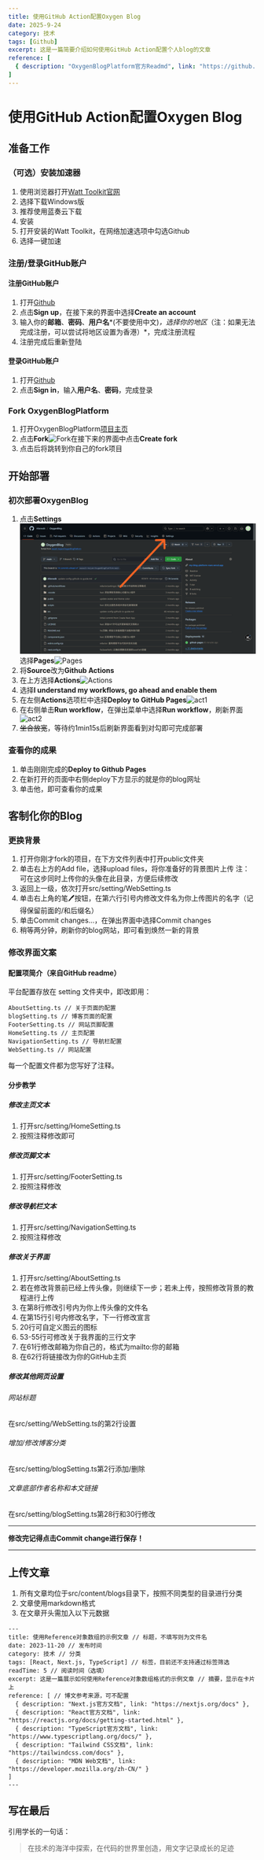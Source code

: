 ```yaml
---
title: 使用GitHub Action配置Oxygen Blog
date: 2025-9-24
category: 技术
tags: [Github]
excerpt: 这是一篇简要介绍如何使用GitHub Action配置个人blog的文章
reference: [
  { description: "OxygenBlogPlatform官方Readmd", link: "https://github.com/seasalt-haiyan/OxygenBlogPlatform/blob/main/README.md" },
]
---
```

# 使用GitHub Action配置Oxygen Blog

## 准备工作

### （可选）安装加速器

1. 使用浏览器打开[Watt Toolkit官网](https://steampp.net/download)
2. 选择下载Windows版
3. 推荐使用蓝奏云下载
4. 安装
5. 打开安装的Watt Toolkit，在网络加速选项中勾选Github
6. 选择一键加速

### 注册/登录GitHub账户

#### 注册GitHub账户

1. 打开[Github](https://www.github.com)
2. 点击**Sign up**，在接下来的界面中选择**Create an account**
3. 输入你的**邮箱**、**密码**、**用户名***(不要使用中文)*，选择你的地区*（注：如果无法完成注册，可以尝试将地区设置为香港）*，完成注册流程
4. 注册完成后重新登陆

#### 登录GitHub账户

1. 打开[Github](https://www.github.com)
2. 点击**Sign in**，输入**用户名**、**密码**，完成登录

### Fork OxygenBlogPlatform

1. 打开OxygenBlogPlatform[项目主页](https://github.com/seasalt-haiyan/OxygenBlogPlatform)
2. 点击**Fork**![Fork](/src/public/assests/Fork.png)在接下来的界面中点击**Create fork**
3. 点击后将跳转到你自己的fork项目

## 开始部署

### 初次部署OxygenBlog

1. 点击**Settings**![Settings](Settings.png)选择**Pages**![Pages](/src/public/assests/Pages.png)
2. 将**Source**改为**Github Actions**
3. 在上方选择**Actions**![Actions](/src/public/assests/Actions.png)
4. 选择**I understand my workflows, go ahead and enable them**
5. 在左侧**Actions**选项栏中选择**Deploy to GitHub Pages**![act1](/src/public/assests/act1.png)
6. 在右侧单击**Run workflow**，在弹出菜单中选择**Run workflow**，刷新界面![act2](/src/public/assests/act2.png)
7. ~~坐合放宽~~，等待约1min15s后刷新界面看到对勾即可完成部署

### 查看你的成果

1. 单击刚刚完成的**Deploy to Github Pages**
2. 在新打开的页面中右侧deploy下方显示的就是你的blog网址
3. 单击他，即可查看你的成果

## 客制化你的Blog

### 更换背景

1. 打开你刚才fork的项目，在下方文件列表中打开public文件夹
2. 单击右上方的Add file，选择upload files，将你准备好的背景图片上传
   注：可在这步同时上传你的头像在此目录，方便后续修改
3. 返回上一级，依次打开src/setting/WebSetting.ts
4. 单击右上角的笔🖊按钮，在第六行引号内修改文件名为你上传图片的名字（记得保留前面的/和后缀名）
5. 单击Commit changes...，在弹出界面中选择Commit changes
6. 稍等两分钟，刷新你的blog网站，即可看到焕然一新的背景

### 修改界面文案

#### 配置项简介（来自GitHub readme）

平台配置存放在 setting 文件夹中，即改即用：

```text
AboutSetting.ts // 关于页面的配置
blogSetting.ts // 博客页面的配置
FooterSetting.ts // 网站页脚配置
HomeSetting.ts // 主页配置
NavigationSetting.ts // 导航栏配置
WebSetting.ts // 网站配置
```

每一个配置文件都为您写好了注释。

#### 分步教学

##### 修改主页文本

1. 打开src/setting/HomeSetting.ts
2. 按照注释修改即可

##### 修改页脚文本

1. 打开src/setting/FooterSetting.ts
2. 按照注释修改

##### 修改导航栏文本

1. 打开src/setting/NavigationSetting.ts
2. 按照注释修改

##### 修改关于界面

1. 打开src/setting/AboutSetting.ts
2. 若在修改背景前已经上传头像，则继续下一步；若未上传，按照修改背景的教程进行上传
3. 在第8行修改引号内为你上传头像的文件名
4. 在第15行引号内修改名字，下一行修改宣言
5. 20行可自定义图云的图标
6. 53-55行可修改关于我界面的三行文字
7. 在61行修改邮箱为你自己的，格式为mailto:你的邮箱
8. 在62行将链接改为你的GitHub主页

##### 修改其他网页设置

###### 网站标题

在src/setting/WebSetting.ts的第2行设置

###### 增加/修改博客分类

在src/setting/blogSetting.ts第2行添加/删除

###### 文章底部作者名称和本文链接

在src/setting/blogSetting.ts第28行和30行修改

---

**修改完记得点击Commit change进行保存！**

---

## 上传文章

1. 所有文章均位于src/content/blogs目录下，按照不同类型的目录进行分类
2. 文章使用markdown格式
3. 在文章开头需加入以下元数据

```text
---
title: 使用Reference对象数组的示例文章 // 标题，不填写则为文件名
date: 2023-11-20 // 发布时间
category: 技术 // 分类
tags: [React, Next.js, TypeScript] // 标签，目前还不支持通过标签筛选
readTime: 5 // 阅读时间（选填）
excerpt: 这是一篇展示如何使用Reference对象数组格式的示例文章 // 摘要，显示在卡片上
reference: [ // 博文参考来源，可不配置
  { description: "Next.js官方文档", link: "https://nextjs.org/docs" },
  { description: "React官方文档", link: "https://reactjs.org/docs/getting-started.html" },
  { description: "TypeScript官方文档", link: "https://www.typescriptlang.org/docs/" },
  { description: "Tailwind CSS文档", link: "https://tailwindcss.com/docs" },
  { description: "MDN Web文档", link: "https://developer.mozilla.org/zh-CN/" }
]
---
```

## 写在最后

引用学长的一句话：

> 在技术的海洋中探索，在代码的世界里创造，用文字记录成长的足迹
